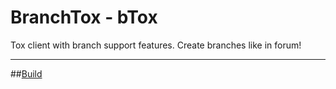 # BranchTox - bTox
Tox client with branch support features. Create branches like in forum!

-----------------
##[Build](BUILD.md)
